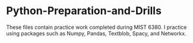 # Python-Preparation-and-Drills
These files contain practice work completed during MIST 6380. I practice using packages such as Numpy, Pandas, Textblob, Spacy, and Networkx.
